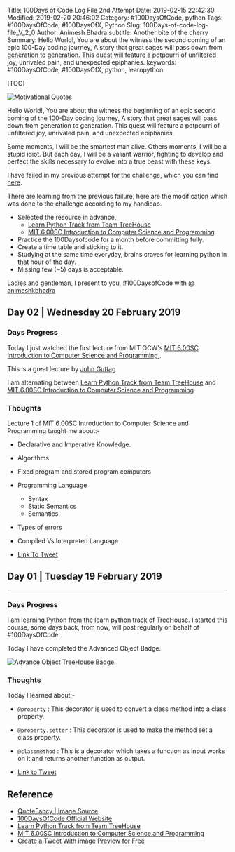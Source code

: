 Title: 100Days of Code Log File 2nd Attempt
Date: 2019-02-15 22:42:30
Modified: 2019-02-20 20:46:02
Category: #100DaysOfCode, python
Tags: #100DaysOfCode, #100DaysOfX, Python
Slug: 100Days-of-code-log-file_V_2_0
Author: Animesh Bhadra
subtitle: Another bite of the cherry
Summary: Hello World!, You are about the witness the second coming of an epic 100-Day coding journey, A story that great sages will pass down from generation to generation. This quest will feature a potpourri of unfiltered joy, unrivaled pain, and unexpected epiphanies.
keywords: #100DaysOfCode, #100DaysOfX, python, learnpython

[TOC]

![Motivational Quotes]({filename}../../../images/100DaysOfCode/100DaysCode_Quotefancy.jpg "life always offers you a second chance. is called tomorrow, by Dylan Thomas")


Hello World!, You are about the witness the beginning of an epic second coming of the 100-Day coding journey, A story that great sages
will pass down from generation to generation. This quest will feature a potpourri of unfiltered joy, unrivaled pain, and 
unexpected epiphanies.

Some moments, I will be the smartest man alive. Others moments, I will be a stupid idiot. But each day, I will be a valiant warrior, fighting to develop and perfect the skills necessary to evolve into a true beast with these keys.

I have failed in my previous attempt for the challenge, which you can find [here]({filename}../../../articles/100DaysOfX/100DaysOfCode/100Days-of-code-log-file.md "First attempt for 100Daysofcode").

There are learning from the previous failure, here are the modification which was done to the challenge according to my handicap.

* Selected the resource in advance, 
	- [Learn Python Track from Team TreeHouse](https://teamtreehouse.com/tracks/learn-python)
	- [MIT 6.00SC Introduction to Computer Science and Programming ](https://www.youtube.com/playlist?list=PLB2BE3D6CA77BB8F7)
* Practice the 100Daysofcode for a month before committing fully.
* Create a time table and sticking to it.
* Studying at the same time everyday, brains craves for learning python in that hour of the day.
* Missing few (~5) days is acceptable.

Ladies and gentleman, I present to you, #100DaysofCode with @ [animeshkbhadra ](https://twitter.com/animeshkbhadra "Twitter Handle")


## Day 02 | Wednesday 20 February 2019 ##

### Days Progress ###

Today I just watched the first lecture from MIT OCW's [MIT 6.00SC Introduction to Computer Science and Programming ](https://www.youtube.com/watch?v=bX3jvD7XFPs&list=PLB2BE3D6CA77BB8F7&index=2&t=0s).

This is a great lecture by [John Guttag ](https://people.csail.mit.edu/guttag/)

I am alternating between [Learn Python Track from Team TreeHouse](https://teamtreehouse.com/tracks/learn-python) and [MIT 6.00SC Introduction to Computer Science and Programming ](https://www.youtube.com/playlist?reload=9&list=PLB2BE3D6CA77BB8F7)

### Thoughts ###

Lecture 1 of MIT 6.00SC Introduction to Computer Science and Programming taught me about:-

* Declarative and Imperative Knowledge.
* Algorithms
* Fixed program and stored program computers
* Programming Language
	- Syntax
	- Static Semantics
	- Semantics.
* Types of errors
* Compiled Vs Interpreted Language 


* [Link To Tweet](link)


## Day 01 | Tuesday 19 February 2019 ##
---

### Days Progress ###

I am learning Python from the learn python track of [TreeHouse](https://teamtreehouse.com/tracks/learn-python). I started this course, some days back, from now, will post regularly on behalf of #100DaysOfCode.

Today I have completed the Advanced Object Badge.

![Advance Object TreeHouse Badge.]({filename}../../../images/100DaysOfCode/python.png "Advance Object TreeHouse Badge.")

### Thoughts ###

Today I learned about:-

* `@property` : This decorator is used to convert a class method into a class property.
* `@property.setter` : This decorator is used to make the method set a class property.
* `@classmethod` : This is a decorator which takes a function as input works on it and returns another function as output.


* [Link to Tweet](https://twitter.com/animeshkbhadra/status/1097923646327345153)


## Reference ##

* [QuoteFancy | Image Source ](https://quotefancy.com/quote/970132/Dylan-Thomas-Life-always-offers-you-a-second-chance-is-called-tomorrow)
* [100DaysOfCode Official Website ](https://www.100daysofcode.com/)
* [Learn Python Track from Team TreeHouse](https://teamtreehouse.com/tracks/learn-python)
* [MIT 6.00SC Introduction to Computer Science and Programming ](https://www.youtube.com/playlist?list=PLB2BE3D6CA77BB8F7)
* [Create a Tweet With image Preview for Free ](https://nealschaffer.com/tweet-link-preview-image-twitter/)